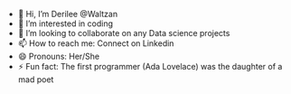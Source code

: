 - 👋 Hi, I’m Derilee @Waltzan
- 👀 I’m interested in coding
- 💞️ I’m looking to collaborate on any Data science projects
- 📫 How to reach me: Connect on Linkedin
- 😄 Pronouns: Her/She
- ⚡ Fun fact: The first programmer (Ada Lovelace) was the daughter of a mad poet

<!---
Waltzan/Waltzan is a ✨ special ✨ repository because its `README.md` (this file) appears on your GitHub profile.
You can click the Preview link to take a look at your changes.
--->
